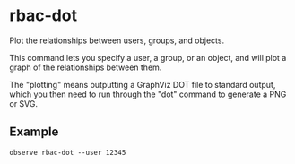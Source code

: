 # rbac-dot

Plot the relationships between users, groups, and objects.

This command lets you specify a user, a group, or an object, and will plot
a graph of the relationships between them.

The "plotting" means outputting a GraphViz DOT file to standard output, which
you then need to run through the "dot" command to generate a PNG or SVG.

## Example

    observe rbac-dot --user 12345
